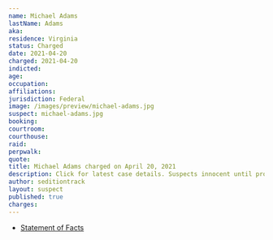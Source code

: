 ```yaml
---
name: Michael Adams
lastName: Adams
aka:
residence: Virginia
status: Charged
date: 2021-04-20
charged: 2021-04-20
indicted:
age:
occupation:
affiliations:
jurisdiction: Federal
image: /images/preview/michael-adams.jpg
suspect: michael-adams.jpg
booking:
courtroom:
courthouse:
raid:
perpwalk:
quote:
title: Michael Adams charged on April 20, 2021
description: Click for latest case details. Suspects innocent until proven guilty.
author: seditiontrack
layout: suspect
published: true
charges:
---
```


- [Statement of Facts](https://extremism.gwu.edu/sites/g/files/zaxdzs2191/f/Michael%20Adams%20Statement%20of%20Facts.pdf)
